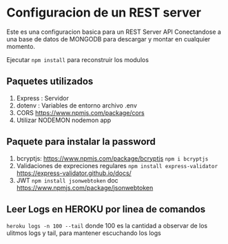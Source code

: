 # Configuracion de un REST server
Este es una configuracion basica para un REST Server API
Conectandose a una base de datos de MONGODB
para descargar y montar en cualquier momento.

Ejecutar ```npm install``` para reconstruir los modulos

## Paquetes utilizados
1. Express : Servidor
2. dotenv : Variables de entorno archivo .env
3. CORS https://www.npmjs.com/package/cors
4. Utilizar NODEMON nodemon app

## Paquete para instalar la password
1. bcryptjs: https://www.npmjs.com/package/bcryptjs ```npm i bcryptjs```
2. Validaciones de expreciones regulares ```npm install express-validator``` https://express-validator.github.io/docs/
3. JWT ```npm install jsonwebtoken``` doc https://www.npmjs.com/package/jsonwebtoken


## Leer Logs en HEROKU por linea de comandos
```heroku logs -n 100 --tail```
donde 100 es la cantidad a observar de los ulitmos logs
y tail, para mantener escuchando los logs
